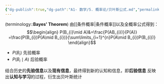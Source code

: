 ```yaml
---
{"dg-publish":true,"dg-path":"A1- 数学/5. 概率论/贝叶斯公式.md","permalink":"/A1- 数学/5. 概率论/贝叶斯公式/","dgPassFrontmatter":true,"noteIcon":"","created":"2024-08-23T18:53:03.000+08:00","updated":"2025-05-23T17:21:05.000+08:00"}
---
```



(terminology::**Bayes' Theorem**)
由[[条件概率\|条件概率]]以及全概率公式得到：
$$\begin{align}
P(B_{i}\mid A)&=\frac{P(AB_{i})}{P(A)} =\frac{P(B_{i})P(A\mid B_{i})}{\sum\limits_{i=1}^{n}P(A\mid B_{i})P(B_{i})}
\end{align}$$

-  $P(B_{i})$ 先验概率
-  $P(B_{i}\mid A)$ 后验概率

结合历史的**先验信息**以及**现有信息**，最终得到新的认知和信息，即**后验信息**
反映出**认知与学习**的过程，衍生出贝叶斯统计

